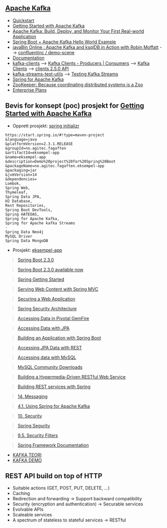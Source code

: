 ## [Apache Kafka](https://kafka.apache.org/)
- [Quickstart](https://kafka.apache.org/quickstart)
- [Getting Started with Apache Kafka](https://app.pluralsight.com/library/courses/apache-kafka-getting-started/table-of-contents)
- [Apache Kafka: Build, Deploy, and Monitor Your First Real-world Application](https://app.pluralsight.com/library/courses/kafka-build-deploy-monitor-real-world-application/table-of-contents)
- [Spring Boot + Apache Kafka Hello World Example](https://www.javainuse.com/spring/spring-boot-apache-kafka-hello-world)
- [javaBin Online : Apache Kafka and ksqlDB in Action with Robin Moffatt](https://www.meetup.com/javaBin/events/270058786/) --> [confluentinc / demo-scene](https://github.com/confluentinc/demo-scene)
- [Documentation](http://kafka.apache.org/documentation.html)
- [kafka-clients](https://mvnrepository.com/artifact/org.apache.kafka/kafka-clients) --> [Kafka Clients - Producers | Consumers](https://jaceklaskowski.gitbooks.io/apache-kafka/kafka-clients.html) --> [Kafka Clients](https://docs.confluent.io/current/clients/index.html) --> [clients 2.5.0 API](https://javadoc.io/doc/org.apache.kafka/kafka-clients/latest/index.html)
- [kafka-streams-test-utils](https://mvnrepository.com/artifact/org.apache.kafka/kafka-streams-test-utils) --> [Testing Kafka Streams](https://kafka.apache.org/22/documentation/streams/developer-guide/testing.html)
- [Spring for Apache Kafka](https://spring.io/projects/spring-kafka)
- [ZooKeeper: Because coordinating distributed systems is a Zoo](https://cwiki.apache.org/confluence/display/ZOOKEEPER/Index)
- [Enterprise Plans](https://www.cloudkarafka.com/plans.html)

## Bevis for konsept (poc) prosjekt for [Getting Started with Apache Kafka](https://app.pluralsight.com/library/courses/apache-kafka-getting-started/table-of-contents)
- Opprett prosjekt: [spring initializr](https://start.spring.io/)

```
https://start.spring.io/#!type=maven-project
&language=java
&platformVersion=2.3.1.RELEASE
&groupId=no.agitec.fagaften
&artifactId=eksempel-app
&name=eksempel-app
&description=Demo%20project%20for%20Spring%20Boot
&packageName=no.agitec.fagaften.eksempel-app
&packaging=jar
&jvmVersion=14
&dependencies=
Lombok, 
Spring Web, 
Thymeleaf, 
Spring Data JPA,
H2 Database,
Rest Repositories,
Spring Boot DevTools,
Spring HATEOAS,
Spring for Apache Kafka,
Spring for Apache kafka Streams
-
Spring Data Neo4j
MySQL Driver
Spring Data MongoDB
```

- Prosjekt: [eksempel-app](https://github.com/pedalv/JavaApp/blob/master/Kafka/eksempel-app)

> [Spring Boot 2.3.0](https://github.com/spring-projects/spring-boot/wiki/Spring-Boot-2.3-Release-Notes)

> [Spring Boot 2.3.0 available now](https://spring.io/blog/2020/05/15/spring-boot-2-3-0-available-now)

> [Spring Getting Started](https://docs.spring.io/spring-boot/docs/current/reference/html/getting-started.html)

> [Serving Web Content with Spring MVC](https://spring.io/guides/gs/serving-web-content/)

> [Securing a Web Application](https://spring.io/guides/gs/securing-web/)

> [Spring Security Architecture](https://spring.io/guides/topicals/spring-security-architecture/)

> [Accessing Data in Pivotal GemFire](https://spring.io/guides/gs/accessing-data-gemfire/)

> [Accessing Data with JPA](https://spring.io/guides/gs/accessing-data-jpa/)

> [Building an Application with Spring Boot](https://spring.io/guides/gs/spring-boot/)

> [Accessing JPA Data with REST](https://spring.io/guides/gs/accessing-data-rest/)

> [Accessing data with MySQL](https://spring.io/guides/gs/accessing-data-mysql/s)

> [MySQL Community Downloads](https://dev.mysql.com/downloads/)

> [Building a Hypermedia-Driven RESTful Web Service](https://spring.io/guides/gs/rest-hateoas/)

> [Building REST services with Spring](https://spring.io/guides/tutorials/bookmarks/)

> [14. Messaging](https://docs.spring.io/spring-boot/docs/current/reference/html/spring-boot-features.html#boot-features-messaging)

> [4.1. Using Spring for Apache Kafka](https://docs.spring.io/spring-kafka/docs/2.5.4.RELEASE/reference/html/#reference)

> [10. Security](https://docs.spring.io/spring-boot/docs/current/reference/html/spring-boot-features.html#boot-features-security)

> [Spring Segurity](https://spring.io/projects/spring-security)

> [9.5. Security Filters](https://docs.spring.io/spring-security/site/docs/5.3.5.BUILD-SNAPSHOT/reference/html5/#features)

> [Spring Framework Documentation](https://docs.spring.io/spring/docs/current/spring-framework-reference/)

- [KAFKA TEORI](https://github.com/pedalv/JavaApp/blob/master/Kafka/eksempel-app/Kafka-teori.md)
- [KAFKA DEMO](https://github.com/pedalv/JavaApp/blob/master/Kafka/eksempel-app/Kafka-demo.md)

## REST API build on top of HTTP
- Suitable actions (GET, POST, PUT, DELETE, …​)
- Caching
- Redirection and forwarding -> Support backward compatibility
- Security (encryption and authentication) -> Securable services
- Evolvable APIs
- Scaleable services
- A spectrum of stateless to stateful services -> RESTful